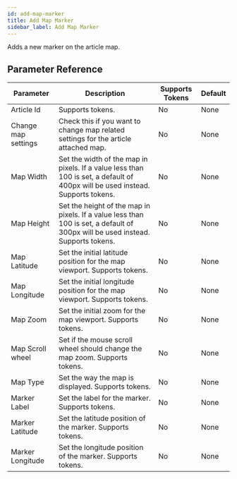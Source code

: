 ```yaml
---
id: add-map-marker
title: Add Map Marker
sidebar_label: Add Map Marker
---
```



Adds a new marker on the article map.

## Parameter Reference
| Parameter | Description | Supports Tokens | Default |
| -- | -- | -- | -- |
| Article Id | Supports tokens. | No | None |
| Change map settings | Check this if you want to change map related settings for the article attached map. | No | None |
| Map Width | Set the width of the map in pixels. If a value less than 100 is set, a default of 400px will be used instead. Supports tokens. | No | None |
| Map Height | Set the height of the map in pixels. If a value less than 100 is set, a default of 300px will be used instead. Supports tokens. | No | None |
| Map Latitude | Set the initial latitude position for the map viewport. Supports tokens. | No | None |
| Map Longitude | Set the initial longitude position for the map viewport. Supports tokens. | No | None |
| Map Zoom | Set the initial zoom for the map viewport. Supports tokens. | No | None |
| Map Scroll wheel | Set if the mouse scroll wheel should change the map zoom. Supports tokens. | No | None |
| Map Type | Set the way the map is displayed. Supports tokens. | No | None |
| Marker Label | Set the label for the marker. Supports tokens. | No | None |
| Marker Latitude | Set the latitude position of the marker. Supports tokens. | No | None |
| Marker Longitude | Set the longitude position of the marker. Supports tokens. | No | None |
